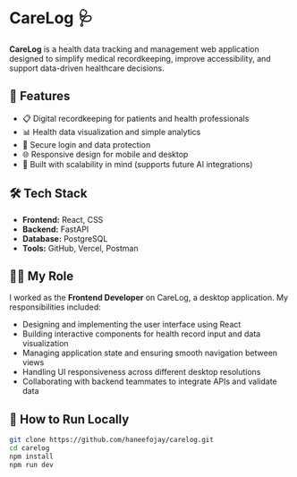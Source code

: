# CareLog 🩺

**CareLog** is a health data tracking and management web application designed to simplify medical recordkeeping, improve accessibility, and support data-driven healthcare decisions.

## 🚀 Features
- 📋 Digital recordkeeping for patients and health professionals
- 📊 Health data visualization and simple analytics
- 🔐 Secure login and data protection
- 🌐 Responsive design for mobile and desktop
- 🧠 Built with scalability in mind (supports future AI integrations)

## 🛠️ Tech Stack
- **Frontend:** React, CSS
- **Backend:** FastAPI 
- **Database:** PostgreSQL 
- **Tools:** GitHub, Vercel, Postman

## 👨‍💻 My Role

I worked as the **Frontend Developer** on CareLog, a desktop application. My responsibilities included:

- Designing and implementing the user interface using React
- Building interactive components for health record input and data visualization
- Managing application state and ensuring smooth navigation between views
- Handling UI responsiveness across different desktop resolutions
- Collaborating with backend teammates to integrate APIs and validate data


## 🧪 How to Run Locally
```bash
git clone https://github.com/haneefojay/carelog.git
cd carelog
npm install
npm run dev
